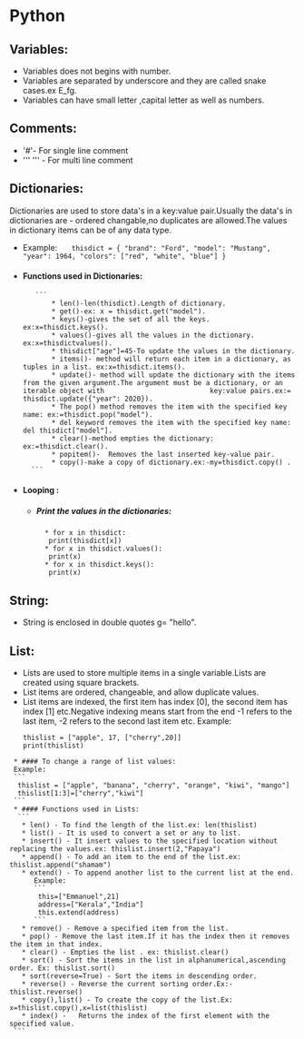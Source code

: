 # Python

## Variables:
  * Variables does not begins with number.
  * Variables are separated by underscore and they are called snake cases.ex E_fg.
  * Variables can have small letter ,capital letter as well as numbers.
## Comments:
  * '#'- For single line comment
  * ''' ''' - For multi line comment
## Dictionaries:
  Dictionaries are used to store data's in a key:value pair.Usually the data's in dictionaries are - ordered changable,no duplicates are allowed.The values in dictionary items can be of any data type.
* Example:
      ```   
         thisdict = {
                       "brand": "Ford",
                        "model": "Mustang",
                        "year": 1964,
                        "colors": ["red", "white", "blue"]
                     }
       ```
 * #### Functions used in Dictionaries:
      
          ```
              * len()-len(thisdict).Length of dictionary.
              * get()-ex: x = thisdict.get("model").
              * keys()-gives the set of all the keys. ex:x=thisdict.keys().
              * values()-gives all the values in the dictionary. ex:x=thisdictvalues().
              * thisdict["age"]=45-To update the values in the dictionary.
              * items()- method will return each item in a dictionary, as tuples in a list. ex:x=thisdict.items().
              * update()- method will update the dictionary with the items from the given argument.The argument must be a dictionary, or an iterable object with                          key:value pairs.ex:= thisdict.update({"year": 2020}).
              * The pop() method removes the item with the specified key name: ex:=thisdict.pop("model").
              * del keyword removes the item with the specified key name: del thisdict["model"].
              * clear()-method empties the dictionary: ex:=thisdict.clear().
              * popitem()-	Removes the last inserted key-value pair.
              * copy()-make a copy of dictionary.ex:-my=thisdict.copy() .
         ```
 * #### Looping :
   * ##### Print the values in the dictionaries:    
           * for x in thisdict:
            print(thisdict[x])
           * for x in thisdict.values():
            print(x)
           * for x in thisdict.keys():
            print(x)
            
## String:
   * String is enclosed in double quotes g= "hello".
## List:
  * Lists are used to store multiple items in a single variable.Lists are created using square brackets.
  * List items are ordered, changeable, and allow duplicate values.
  * List items are indexed, the first item has index [0], the second item has index [1] etc.Negative indexing means start from the end -1 refers to the last item, -2       refers to the second last item etc.
  Example:
    ```
    thislist = ["apple", 17, ["cherry",20]]
    print(thislist) 
   ```
    * #### To change a range of list values:
    Example:
    ``` 
     thislist = ["apple", "banana", "cherry", "orange", "kiwi", "mango"]
     thislist[1:3]=["cherry","kiwi"]
    ```
    * #### Functions used in Lists:
     ``` 
      * len() - To find the length of the list.ex: len(thislist)
      * list() - It is used to convert a set or any to list.
      * insert() - It insert values to the specified location without replacing the values.ex: thislist.insert(2,"Papaya")
      * append() - To add an item to the end of the list.ex: thislist.append("shamam")
      * extend() - To append another list to the current list at the end.
         Example:
         ```
          this=["Emmanuel",21]
          address=["Kerala","India"]
          this.extend(address)
         ```
      * remove() - Remove a specified item from the list.
      * pop() - Remove the last item.If it has the index then it removes the item in that index.
      * clear() - Empties the list . ex: thislist.clear()
      * sort() - Sort the items in the list in alphanumerical,ascending order. Ex: thislist.sort()
      * sort(reverse=True) - Sort the items in descending order.
      * reverse() - Reverse the current sorting order.Ex:-thislist.reverse()
      * copy(),list() - To create the copy of the list.Ex: x=thislist.copy(),x=list(thislist)
      * index() - 	Returns the index of the first element with the specified value.
    ```   
